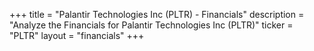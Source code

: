 +++
title = "Palantir Technologies Inc (PLTR) - Financials"
description = "Analyze the Financials for Palantir Technologies Inc (PLTR)"
ticker = "PLTR"
layout = "financials"
+++

